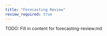 ```yaml
---
title: "Forecasting Review"
review_required: true
---
```


TODO: Fill in content for forecasting-review.md